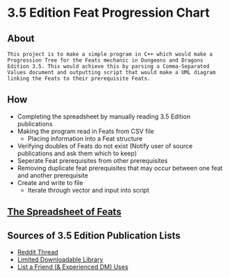 # 3.5 Edition Feat Progression Chart

## About
    This project is to make a simple program in C++ which would make a Progression Tree for the Feats mechanic in Dungeons and Dragons Edition 3.5. This would achieve this by parsing a Comma-Separated Values document and outputting script that would make a UML diagram linking the Feats to their prerequisite Feats.

## How
* Completing the spreadsheet by manually reading 3.5 Edition publications
* Making the program read in Feats from CSV file
  * Placing information into a Feat structure
* Verifying doubles of Feats do not exist (Notify user of source publications and ask them which to keep)
* Seperate Feat prerequisites from other prerequisites 
* Removing duplicate feat prerequisites that may occur between one feat and another prerequisite
* Create and write to file
  * Iterate through vector and input into script

## [The Spreadsheet of Feats](www.google.com)

## Sources of 3.5 Edition Publication Lists
* [Reddit Thread](https://www.reddit.com/r/DnD/comments/3d2ptm/complete_list_of_dnd_35_source_books/)
* [Limited Downloadable Library](www.fillinsheets.com/pdfs/indexco.htm)
* [List a Friend (& Experienced DM) Uses](www.google.com)